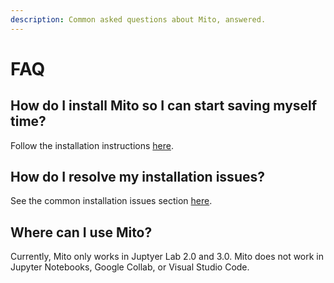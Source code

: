 ```yaml
---
description: Common asked questions about Mito, answered.
---
```


# FAQ

## How do I install Mito so I can start saving myself time?

Follow the installation instructions [here](../).&#x20;

## How do I resolve my installation issues?

See the common installation issues section [here](../getting-started/installing-mito/#common-installation-issues).

## Where can I use Mito?

Currently, Mito only works in Juptyer Lab 2.0 and 3.0. Mito does not work in Jupyter Notebooks, Google Collab, or Visual Studio Code.&#x20;

##
